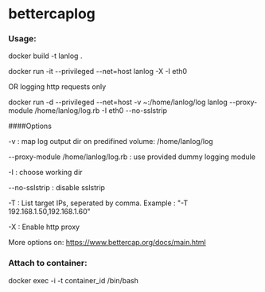 # bettercaplog

### Usage:

docker build -t lanlog .

docker run -it --privileged --net=host lanlog -X -I eth0

OR logging http requests only

docker run -d --privileged --net=host -v ~:/home/lanlog/log lanlog --proxy-module /home/lanlog/log.rb -I eth0 --no-sslstrip

####Options

-v : map log output dir on predifined volume: /home/lanlog/log

--proxy-module /home/lanlog/log.rb : use provided dummy logging module

-I : choose working dir

--no-sslstrip : disable sslstrip

-T : List target IPs, seperated by comma. Example : "-T 192.168.1.50,192.168.1.60"

-X : Enable http proxy

More options on: https://www.bettercap.org/docs/main.html

### Attach to container:

docker exec -i -t container_id /bin/bash
